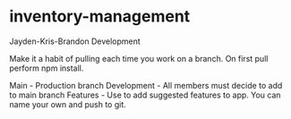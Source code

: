 # inventory-management
Jayden-Kris-Brandon Development

Make it a habit of pulling each time you work on a branch.  On first pull perform npm install.

Main - Production branch
Development - All members must decide to add to main branch
Features - Use to add suggested features to app.  You can name your own and push to git.